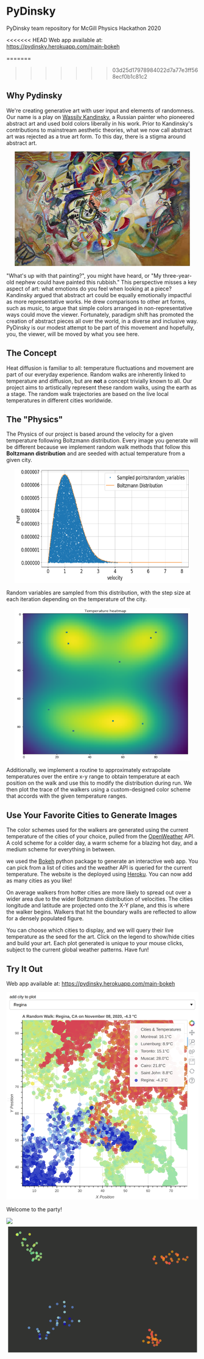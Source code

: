 # PyDinsky
PyDinsky team repository for McGill Physics Hackathon 2020

<<<<<<< HEAD
Web app available at: https://pydinsky.herokuapp.com/main-bokeh

=======
>>>>>>> 03d25d17978984022d7a77e3ff568ecf0b1c81c2
## Why Pydinsky
We're creating generative art with user input and elements of randomness. Our name is a play on [Wassily Kandinsky](https://en.wikipedia.org/wiki/Wassily_Kandinsky), a Russian painter who pioneered abstract art and used bold colors liberally in his work. Prior to Kandinsky's contributions to mainstream aesthetic theories, what we now call abstract art was rejected as a true art form. To this day, there is a stigma around abstract art. 

<p align="center">
  <img width="460" height="300" src="https://github.com/soudk/PyDinsky/blob/main/data/kadinsky.jpg">
</p>

"What's up with that painting?", you might have heard, or "My three-year-old nephew could have painted this rubbish." This perspective misses a key aspect of art: what emotions do you feel when looking at a piece? Kandinsky argued that abstract art could be equally emotionally impactful as more representative works. He drew comparisons to other art forms, such as music, to argue that simple colors arranged in non-representative ways could move the viewer. Fortunately, paradigm shift has promoted the creation of abstract pieces all over the world, in a diverse and inclusive way. PyDinsky is our modest attempt to be part of this movement and hopefully, you, the viewer, will be moved by what you see here. 

## The Concept
Heat diffusion is familiar to all: temperature fluctuations and movement are part of our everyday experience. Random walks are inherently linked to temperature and diffusion, but are **not** a concept trivially known to all. Our project aims to artistically represent these random walks, using the earth as a stage. The random walk trajectories are based on the live local temperatures in different cities worldwide.

## The "Physics"
The Physics of our project is based around the velocity for a given temperature following Boltzmann distribution. Every image you generate will be different because we implement random walk methods that follow this **Boltzmann distribution** and are seeded with actual temperature from a given city.

<p align="center">
  <img width="460" height="300" src="https://github.com/soudk/PyDinsky/blob/main/data/distribution.png">
</p>

Random variables are sampled from this distribution, with the step size at each iteration depending on the temperature of the city. 

<p align="center">
  <img width="460" height="400" src="https://github.com/soudk/PyDinsky/blob/main/data/temp_map.png">
</p>

Additionally, we implement a routine to approximately extrapolate temperatures over the entire x-y range to obtain temperature at each position on the walk and use this to modify the distribution during run. We then plot the trace of the walkers using a custom-designed color scheme that accords with the given temperature ranges.

## Use Your Favorite Cities to Generate Images
The color schemes used for the walkers are generated using the current temperature of the cities of your choice, pulled from the [OpenWeather](https://openweathermap.org/) API. A cold scheme for a colder day, a warm scheme for a blazing hot day, and a medium scheme for everything in between.

we used the [Bokeh](https://bokeh.org/) python package to generate an interactive web app. You can pick from a list of cities and the weather API is queried for the current temperature. The website is the deployed using [Heroku](https://dashboard.heroku.com/). You can now add as many cities as you like!

On average walkers from hotter cities are more likely to spread out over a wider area due to the wider Boltzmann distribution of velocities. The cities longitude and latitude are projected onto the X-Y plane, and this is where the walker begins. Walkers that hit the boundary walls are reflected to allow for a densely populated figure. 

You can choose which cities to display, and we will query their live temperature as the seed for the art. Click on the legend to show/hide cities and build your art. Each plot generated is unique to your mouse clicks, subject to the current global weather patterns. Have fun!   

## Try It Out
Web app available at: https://pydinsky.herokuapp.com/main-bokeh

[](example_webapp.png)![Exmaple of web app functionality](https://github.com/soudk/PyDinsky/blob/main/data/example_webapp.png?raw=true)

Welcome to the party!

![](animation1.gif)![party time](https://github.com/soudk/PyDinsky/blob/main/data/animation1.gif?raw=true)


